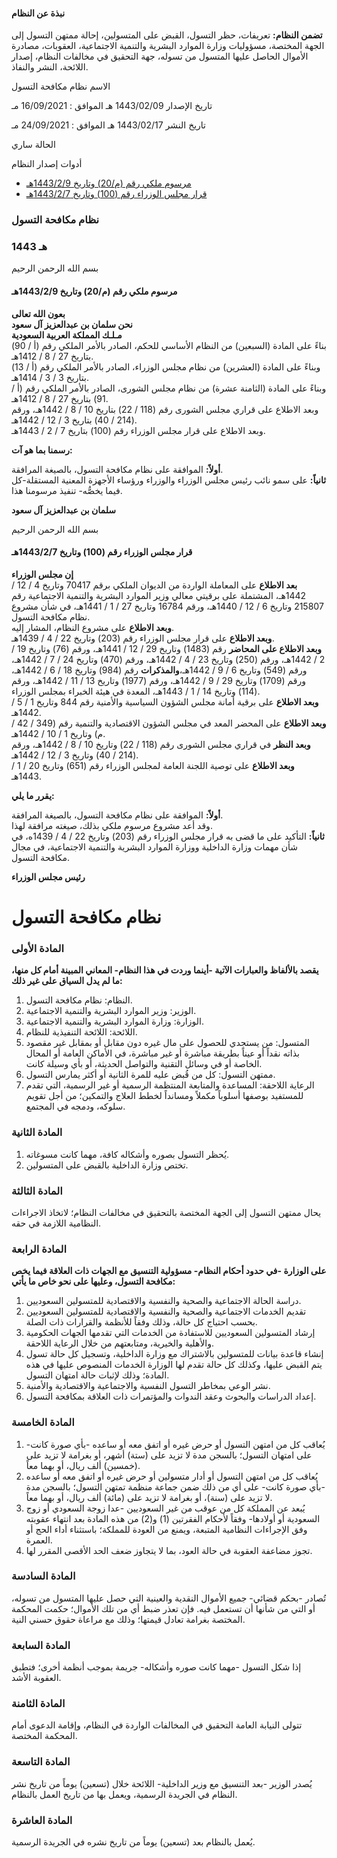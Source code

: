 #### نبذة عن النظام

**تضمن النظام:** تعريفات، حظر التسول، القبض على المتسولين، إحالة ممتهن التسول إلى الجهة المختصة، مسؤوليات وزارة الموارد البشرية والتنمية الاجتماعية، العقوبات، مصادرة الأموال الحاصل عليها المتسول من تسوله، جهة التحقيق في مخالفات النظام، إصدار اللائحة، النشر والنفاذ.

  



الاسم نظام مكافحة التسول

تاريخ الإصدار 1443/02/09 هـ الموافق : 16/09/2021 مـ

تاريخ النشر 1443/02/17 هـ الموافق : 24/09/2021 مـ 

الحالة ساري

أدوات إصدار النظام

  * [مرسوم ملكي رقم (م/20) وتاريخ 1443/2/9هـ](/BoeLaws/Laws/Viewer/34eab385-3268-4505-9f9f-adaa00dc627b?lawId=61fa8a49-aa1b-49ed-b9ad-adaa00dc6272)
  * [قرار مجلس الوزراء رقم (100) وتاريخ 1443/2/7هـ](/BoeLaws/Laws/Viewer/f513c15d-d55c-4f16-804e-adaa00dc629c?lawId=61fa8a49-aa1b-49ed-b9ad-adaa00dc6272)




### نظام مكافحة التسول

### 1443 هـ

بسم الله الرحمن الرحيم

#### مرسوم ملكي رقم (م/20) وتاريخ 1443/2/9هـ

**بعون الله تعالى  
نحن سلمان بن عبدالعزيز آل سعود  
مـلـك المملكة العربية السعودية**  
بناءً على المادة (السبعين) من النظام الأساسي للحكم، الصادر بالأمر الملكي رقم (أ / 90) بتاريخ 27 / 8 / 1412هـ.  
وبناءً على المادة (العشرين) من نظام مجلس الوزراء، الصادر بالأمر الملكي رقم (أ / 13) بتاريخ 3 / 3 / 1414هـ.  
وبناءً على المادة (الثامنة عشرة) من نظام مجلس الشورى، الصادر بالأمر الملكي رقم (أ / 91) بتاريخ 27 / 8 / 1412هـ.  
وبعد الاطلاع على قراري مجلس الشورى رقم (118 / 22) بتاريخ 10 / 8 / 1442هـ، ورقم (214 / 40) بتاريخ 3 / 12 / 1442هـ.  
وبعد الاطلاع على قرار مجلس الوزراء رقم (100) بتاريخ 7 / 2 / 1443هـ. 

**رسمنا بما هو آت:**

**أولاً:** الموافقة على نظام مكافحة التسول، بالصيغة المرافقة.  
**ثانياً:** على سمو نائب رئيس مجلس الوزراء والوزراء ورؤساء الأجهزة المعنية المستقلة-كل فيما يخصُّه- تنفيذ مرسومنا هذا.

**سلمان بن عبدالعزيز آل سعود**

بسم الله الرحمن الرحيم

#### قرار مجلس الوزراء رقم (100) وتاريخ 1443/2/7هـ

**إن مجلس الوزراء**  
**بعد الاطلاع** على المعاملة الواردة من الديوان الملكي برقم 70417 وتاريخ 4 / 12 / 1442هـ، المشتملة على برقيتي معالي وزير الموارد البشرية والتنمية الاجتماعية رقم 215807 وتاريخ 6 / 12 / 1440هـ، ورقم 16784 وتاريخ 27 / 1 / 1441هـ، في شأن مشروع نظام مكافحة التسول.  
**وبعد الاطلاع** على مشروع النظام، المشار إليه.  
**وبعد الاطلاع** على قرار مجلس الوزراء رقم (203) وتاريخ 22 / 4 / 1439هـ.   
**وبعد الاطلاع على المحاضر** رقم (1483) وتاريخ 29 / 12 / 1441هـ، ورقم (76) وتاريخ 19 / 2 / 1442هـ، ورقم (250) وتاريخ 23 / 4 / 1442هـ، ورقم (470) وتاريخ 24 / 7 / 1442هـ، ورقم (549) وتاريخ 6 / 9 / 1442هـ،**والمذكرات** رقم (984) وتاريخ 18 / 6 / 1442هـ، ورقم (1709) وتاريخ 29 / 9 / 1442هـ، ورقم (1977) وتاريخ 13 / 11 / 1442هـ، ورقم (114) وتاريخ 14 / 1 / 1443هـ، المعدة في هيئة الخبراء بمجلس الوزراء.  
**وبعد الاطلاع** على برقية أمانة مجلس الشؤون السياسية والأمنية رقم 844 وتاريخ 1 / 5 / 1442هـ.  
**وبعد الاطلاع** على المحضر المعد في مجلس الشؤون الاقتصادية والتنمية رقم (349 / 42 / م) وتاريخ 1 / 10 / 1442هـ.  
**وبعد النظر** في قراري مجلس الشورى رقم (118 / 22) وتاريخ 10 / 8 / 1442هـ، ورقم (214 / 40) وتاريخ 3 / 12 / 1442هـ.  
**وبعد الاطلاع** على توصية اللجنة العامة لمجلس الوزراء رقم (651) وتاريخ 20 / 1 / 1443هـ.

**يقرر ما يلي:**

**أولاً:** الموافقة على نظام مكافحة التسول، بالصيغة المرافقة.   
وقد أعد مشروع مرسوم ملكي بذلك، صيغته مرافقة لهذا.  
**ثانياً:** التأكيد على ما قضى به قرار مجلس الوزراء رقم (203) وتاريخ 22 / 4 / 1439ه، في شأن مهمات وزارة الداخلية ووزارة الموارد البشرية والتنمية الاجتماعية، في مجال مكافحة التسول.

**رئيس مجلس الوزراء**

# نظام مكافحة التسول

### المادة الأولى

**يقصد بالألفاظ والعبارات الآتية -أينما وردت في هذا النظام- المعاني المبينة أمام كل منها، ما لم يدل السياق على غير ذلك:**

  1. النظام: نظام مكافحة التسول.
  2. الوزير: وزير الموارد البشرية والتنمية الاجتماعية.
  3. الوزارة: وزارة الموارد البشرية والتنمية الاجتماعية.
  4. اللائحة: اللائحة التنفيذية للنظام. 
  5. المتسول: من يستجدي للحصول على مال غيره دون مقابل أو بمقابل غير مقصود بذاته نقداً أو عيناً بطريقة مباشرة أو غير مباشرة، في الأماكن العامة أو المحال الخاصة أو في وسائل التقنية والتواصل الحديثة، أو بأي وسيلة كانت.
  6. ممتهن التسول: كل من قُبض عليه للمرة الثانية أو أكثر يمارس التسول.
  7. الرعاية اللاحقة: المساعدة والمتابعة المنتظمة الرسمية أو غير الرسمية، التي تقدم للمستفيد بوصفها أسلوباً مكملاً ومسانداً لخطط العلاج والتمكين؛ من أجل تقويم سلوكه، ودمجه في المجتمع.



### المادة الثانية

  1. يُحظر التسول بصوره وأشكاله كافة، مهما كانت مسوغاته. 
  2. تختص وزارة الداخلية بالقبض على المتسولين.



### المادة الثالثة

يحال ممتهن التسول إلى الجهة المختصة بالتحقيق في مخالفات النظام؛ لاتخاذ الاجراءات النظامية اللازمة في حقه.

### المادة الرابعة

**على الوزارة -في حدود أحكام النظام- مسؤولية التنسيق مع الجهات ذات العلاقة فيما يخص مكافحة التسول، وعليها على نحو خاص ما يأتي:**

  1. دراسة الحالة الاجتماعية والصحية والنفسية والاقتصادية للمتسولين السعوديين.
  2. تقديم الخدمات الاجتماعية والصحية والنفسية والاقتصادية للمتسولين السعوديين بحسب احتياج كل حالة، وذلك وفقاً للأنظمة والقرارات ذات الصلة.
  3. إرشاد المتسولين السعوديين للاستفادة من الخدمات التي تقدمها الجهات الحكومية والأهلية والخيرية، ومتابعتهم من خلال الرعاية اللاحقة.
  4. إنشاء قاعدة بيانات للمتسولين بالاشتراك مع وزارة الداخلية، وتسجيل كل حالة تسول يتم القبض عليها، وكذلك كل حالة تقدم لها الوزارة الخدمات المنصوص عليها في هذه المادة؛ وذلك لإثبات حالة امتهان التسول.
  5. نشر الوعي بمخاطر التسول النفسية والاجتماعية والاقتصادية والأمنية.
  6. إعداد الدراسات والبحوث وعقد الندوات والمؤتمرات ذات العلاقة بمكافحة التسول.



### المادة الخامسة

  1. يُعاقب كل من امتهن التسول أو حرض غيره أو اتفق معه أو ساعده -بأي صورة كانت-على امتهان التسول؛ بالسجن مدة لا تزيد على (ستة) أشهر، أو بغرامة لا تزيد على (خمسين) ألف ريال، أو بهما معاً.
  2. يُعاقب كل من امتهن التسول أو أدار متسولين أو حرض غيره أو اتفق معه أو ساعده -بأي صورة كانت- على أي من ذلك ضمن جماعة منظمة تمتهن التسول؛ بالسجن مدة لا تزيد على (سنة)، أو بغرامة لا تزيد على (مائة) ألف ريال، أو بهما معاً. 
  3. يُبعد عن المملكة كل من عوقب من غير السعوديين -عدا زوجة السعودي أو زوج السعودية أو أولادها- وفقاً لأحكام الفقرتين (1) و(2) من هذه المادة بعد انتهاء عقوبته وفق الإجراءات النظامية المتبعة، ويمنع من العودة للمملكة؛ باستثناء أداء الحج أو العمرة.
  4. تجوز مضاعفة العقوبة في حالة العود، بما لا يتجاوز ضعف الحد الأقصى المقرر لها.



### المادة السادسة

تُصادر -بحكم قضائي- جميع الأموال النقدية والعينية التي حصل عليها المتسول من تسوله، أو التي من شأنها أن تستعمل فيه. فإن تعذر ضبط أي من تلك الأموال؛ حكمت المحكمة المختصة بغرامة تعادل قيمتها؛ وذلك مع مراعاة حقوق حسني النية.

### المادة السابعة

إذا شكل التسول -مهما كانت صوره وأشكاله- جريمة بموجب أنظمة أخرى؛ فتطبق العقوبة الأشد.

### المادة الثامنة

تتولى النيابة العامة التحقيق في المخالفات الواردة في النظام، وإقامة الدعوى أمام المحكمة المختصة.

### المادة التاسعة

يُصدر الوزير -بعد التنسيق مع وزير الداخلية- اللائحة خلال (تسعين) يوماً من تاريخ نشر النظام في الجريدة الرسمية، ويعمل بها من تاريخ العمل بالنظام.

### المادة العاشرة

يُعمل بالنظام بعد (تسعين) يوماً من تاريخ نشره في الجريدة الرسمية.
